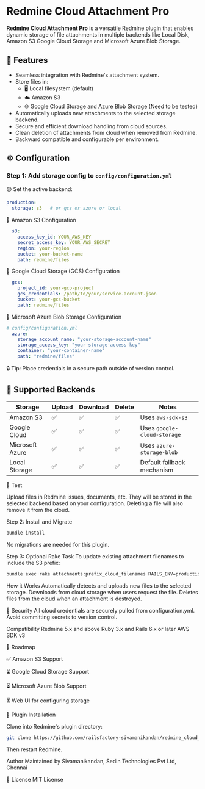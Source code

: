 # Redmine Cloud Attachment Pro

**Redmine Cloud Attachment Pro** is a versatile Redmine plugin that enables dynamic storage of file attachments in multiple backends like Local Disk, Amazon S3 Google Cloud Storage and Microsoft Azure Blob Storage.

## 🔧 Features

- Seamless integration with Redmine's attachment system.
- Store files in:
  - 🖥️ Local filesystem (default)
  - ☁️ Amazon S3
  - 🌐 Google Cloud Storage and Azure Blob Storage (Need to be tested)
- Automatically uploads new attachments to the selected storage backend.
- Secure and efficient download handling from cloud sources.
- Clean deletion of attachments from cloud when removed from Redmine.
- Backward compatible and configurable per environment.

## ⚙️ Configuration

### Step 1: Add storage config to `config/configuration.yml`

🟡 Set the active backend:
```yaml
production:
  storage: s3   # or gcs or azure or local
```

🔹 Amazon S3 Configuration
```yaml
  s3:
    access_key_id: YOUR_AWS_KEY
    secret_access_key: YOUR_AWS_SECRET
    region: your-region
    bucket: your-bucket-name
    path: redmine/files

```

🔹 Google Cloud Storage (GCS) Configuration

```yaml
  gcs:
    project_id: your-gcp-project
    gcs_credentials: /path/to/your/service-account.json
    bucket: your-gcs-bucket
    path: redmine/files
```

🔹 Microsoft Azure Blob Storage Configuration

```yaml
# config/configuration.yml
  azure:
    storage_account_name: "your-storage-account-name"
    storage_access_key: "your-storage-access-key"
    container: "your-container-name"
    path: "redmine/files"
```

🔒 Tip: Place credentials in a secure path outside of version control.


## 💾 Supported Backends

| Storage        | Upload | Download | Delete | Notes                          |
|----------------|--------|----------|--------|--------------------------------|
| Amazon S3      | ✅     | ✅       | ✅     | Uses `aws-sdk-s3`              |
| Google Cloud   | ✅     | ✅       | ✅     | Uses `google-cloud-storage`    |
| Microsoft Azure| ✅     | ✅       | ✅     | Uses `azure-storage-blob`      |
| Local Storage  | ✅     | ✅       | ✅     | Default fallback mechanism     |



🧪 Test

Upload files in Redmine issues, documents, etc. They will be stored in the selected backend based on your configuration. Deleting a file will also remove it from the cloud.

Step 2: Install and Migrate

```bash
bundle install
```

No migrations are needed for this plugin.

Step 3: Optional Rake Task
To update existing attachment filenames to include the S3 prefix:

```bash
bundle exec rake attachments:prefix_cloud_filenames RAILS_ENV=production
```

How it Works
Automatically detects and uploads new files to the selected storage.
Downloads from cloud storage when users request the file.
Deletes files from the cloud when an attachment is destroyed.

🔐 Security
All cloud credentials are securely pulled from configuration.yml. Avoid committing secrets to version control.


Compatibility
Redmine 5.x and above
Ruby 3.x and Rails 6.x or later
AWS SDK v3

🚀 Roadmap

✅ Amazon S3 Support

⏳ Google Cloud Storage Support

⏳ Microsoft Azure Blob Support

⏳ Web UI for configuring storage

📁 Plugin Installation

Clone into Redmine's plugin directory:

```bash
git clone https://github.com/railsfactory-sivamanikandan/redmine_cloud_attachment_pro plugins/redmine_cloud_attachment_pro
```

Then restart Redmine.


Author
Maintained by Sivamanikandan, Sedin Technologies Pvt Ltd, Chennai

📄 License
MIT License